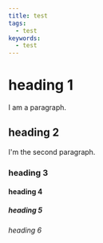 ```yaml
---
title: test
tags:
  - test
keywords:
  - test
---
```


# heading 1

I am a paragraph.

## heading <span>2</span>

I'm the second paragraph.

### heading 3

#### heading 4

##### heading 5

###### heading 6
